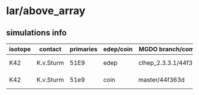 # lar/above_array

## simulations info

| isotope | contact   | primaries | edep/coin | MGDO branch/commit    | MaGe branch/commmit        | notes                     |
| ------- | --------- | --------- | --------- | --------------------- | -------------------------- | ------------------------- |
| K42     | K.v.Sturm | 51E9      | edep      | clhep_2.3.3.1/44f363d | GERDAphaseII_g4.10/31834a8 | 100x1E7+125x4E8 primaries |
| K42     | K.v.Sturm | 51e9      | coin      | master/44f363d        | GERDAphaseII/4a505b1       | 100x1E7+125x4E8 primaries |

